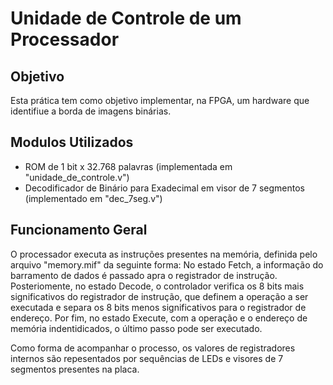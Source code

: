 # Unidade de Controle de um Processador

## Objetivo
Esta prática tem como objetivo implementar, na FPGA, um hardware que identifiue a borda de imagens binárias.

## Modulos Utilizados
- ROM de 1 bit x 32.768 palavras (implementada em "unidade_de_controle.v")
- Decodificador de Binário para Exadecimal em visor de 7 segmentos (implementado em "dec_7seg.v")

## Funcionamento Geral
O processador executa as instruções presentes na memória, definida pelo arquivo "memory.mif" da seguinte forma: No estado Fetch, a informação do barramento de dados é passado apra o registrador de instrução. Posteriomente, no estado Decode, o controlador verifica os 8 bits mais significativos do registrador de instrução, que definem a operação a ser executada e separa os 8 bits menos significativos para o registrador de endereço. Por fim, no estado Execute, com a operação e o endereço de memória indentidicados, o último passo pode ser executado.

Como forma de acompanhar o processo, os valores de registradores internos são repesentados por sequências de LEDs e visores de 7 segmentos presentes na placa.



